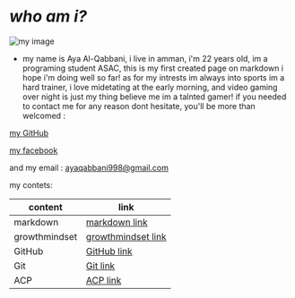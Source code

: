 # *who am i?* 
![my image](https://scontent.famm2-3.fna.fbcdn.net/v/t1.0-9/153122092_127842319238550_3938516210026625585_o.jpg?_nc_cat=101&ccb=3&_nc_sid=730e14&_nc_eui2=AeFmavZBETmz4RyG6puXTiBBn5ytxM8xLgOfnK3EzzEuAyCXVh6_oDuzsa9cP64Su-ubIEte8kMgkHpnBZC77IAG&_nc_ohc=GAsEV1Au8CYAX8zX_rh&_nc_ht=scontent.famm2-3.fna&oh=b45d9698c6cb457fdbc21df7dce65cf1&oe=6058879F)
* my name is Aya Al-Qabbani, i live in amman, i'm 22 years old, im a programing student ASAC, this is my first created page on markdown i hope i'm doing well so far!
as for my intrests im always into sports im a hard trainer, i love midetating at the early morning, and video gaming over night is just my thing believe me im a talnted gamer!
if you needed to contact me for any reason dont hesitate, you'll be more than welcomed : 

[my GitHub](https://github.com/ayaqabbani)

[my facebook](https://www.facebook.com/aya.qabbani.7/)

 and my email : ayaqabbani998@gmail.com 

my contets:

 content | link
------------ | -------------
markdown | [markdown link](https://ayaqabbani.github.io/introduction.md/markdown)
growthmindset | [growthmindset link](https://ayaqabbani.github.io/introduction.md/growthmindset)
GitHub   | [GitHub link](https://ayaqabbani.github.io/introduction.md/GitHub)
Git   |  [Git link](https://ayaqabbani.github.io/introduction.md/Git)
ACP   |  [ACP link](https://ayaqabbani.github.io/introduction.md/ACP)
